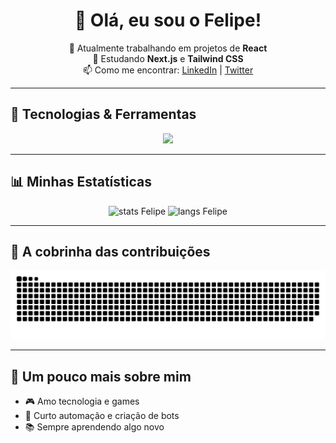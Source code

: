 <h1 align="center">👋 Olá, eu sou o Felipe!</h1>

<p align="center">
  🔭 Atualmente trabalhando em projetos de <b>React</b><br>
  🌱 Estudando <b>Next.js</b> e <b>Tailwind CSS</b><br>
  📫 Como me encontrar: <a href="https://www.linkedin.com/felipebelisario">LinkedIn</a> | <a href="https://twitter.com/felipelimah">Twitter</a>
</p>

---

## 🚀 Tecnologias & Ferramentas

<div align="center">
  <img src="https://skillicons.dev/icons?i=html,css,js,react,nextjs,tailwind,github,git" />
</div>

---

## 📊 Minhas Estatísticas

<p align="center">
  <img src="https://github-readme-stats.vercel.app/api?username=felipelima-Ti&show_icons=true&theme=radical" alt="stats Felipe" height="160"/>
  <img src="https://github-readme-stats.vercel.app/api/top-langs/?username=felipelima-Ti&layout=compact&theme=radical" alt="langs Felipe" height="160"/>
</p>

---

## 🐍 A cobrinha das contribuições

![Snake animation](https://github.com/felipelima-Ti/felipelima-Ti/blob/output/snake.svg)

---

## 🎉 Um pouco mais sobre mim

- 🎮 Amo tecnologia e games  
- 🤖 Curto automação e criação de bots  
- 📚 Sempre aprendendo algo novo  
